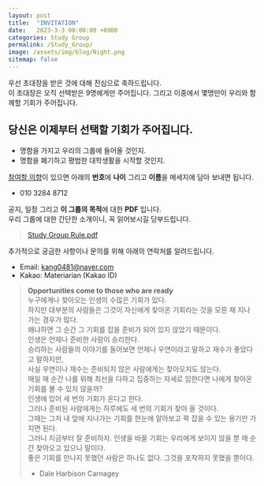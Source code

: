 ```yaml
---
layout: post
title:  "INVITATION"
date:   2023-3-3 00:00:00 +0900
categories: Study Group
permalink: /Study_Group/
image: /assets/img/blog/Night.png
sitemap: false
---
```

우선 초대장을 받은 것에 대해 진심으로 축하드립니다.  
이 초대장은 오직 선택받은 9명에게만 주어집니다.
그리고 이중에서 몇명만이 우리와 함께할 기회가 주어집니다.

당신은 이제부터 선택할 기회가 주어집니다.
---
- 명함을 가지고 우리의 그룹에 들어올 것인지.
- 명함을 폐기하고 평범한 대학생활을 시작할 것인지.

<u>참여할 의향</u>이 있으면 아래의 **번호**에 **나이** 그리고 **이름**을 메세지에 담아 보내면 됩니다.
- 010 3284 8712

공지, 일정 그리고 **이 그룹의 목적**에 대한 **PDF** 입니다.  
우리 그룹에 대한 간단한 소개이니, 꼭 읽어보시길 당부드립니다. 
>[Study Group Rule.pdf](https://drive.google.com/file/d/1zZOsN3DLHs14kn_6_sFD2tJGiTbouEz2/view?usp=sharing)

추가적으로 궁금한 사항이나 문의를 위해 아래의 연락처를 알려드립니다.
- Email: kang0481@naver.com
- Kakao: Materiarian (Kakao ID)
  
  
  
  
  
  
>  **Opportunities come to those who are ready**
><br>
>누구에게나 찾아오는
>인생의 수많은 기회가 있다.
><br>
>하지만 대부분의 사람들은
>그것이 자신에게 찾아온 기회라는 것을
>모른 채 지나가는 경우가 많다.
><br>
>왜냐하면
>그 순간 그 기회를 잡을
>준비가 되어 있지 않았기 때문이다.
><br>
>인생은 언제나
>준비한 사람이 승리한다.
><br>
>승리하는 사람들의 이야기를 들어보면
>언제나 우연이라고 말하고
>재수가 좋았다고 말하지만,
><br>
>사실 우연이나 재수는
>준비되지 않은 사람에게는
>찾아오지도 않는다.
><br>
>매일 매 순간
>나를 위해 최선을 다하고
>집중하는 자세로 임한다면
>나에게 찾아온 기회를 볼 수 있지 않을까?
><br>
>인생에 있어
>세 번의 기회가 온다고 한다.
><br>
>그러나 준비된 사람에게는
>하루에도 세 번의 기회가 찾아 올 것이다.
><br>
>그때는 그저 내 앞에 지나가는 기회를
>한눈에 알아보고 꽉 잡을 수 있는
>용기만 가지면 된다.
><br>
>그러니
>지금부터 잘 준비하자.
>인생을 바꿀 기회는
>우리에게 보이지 않을 뿐
>매 순간 찾아오고 있으니 말이다.
><br>
>좋은 기회를 만나지 못했던 사람은 하나도 없다.
>그것을 포착하지 못했을 뿐이다.
><br>
>  - Dale Harbison Carnagey
